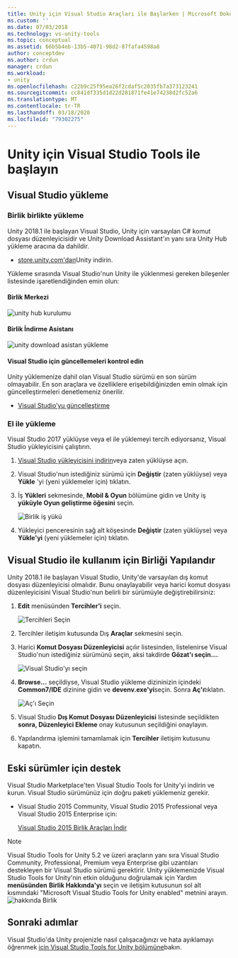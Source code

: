 ```yaml
---
title: Unity için Visual Studio Araçları ile Başlarken | Microsoft Dokümanlar
ms.custom: ''
ms.date: 07/03/2018
ms.technology: vs-unity-tools
ms.topic: conceptual
ms.assetid: 66b5b4eb-13b5-4071-98d2-87fafa4598a8
author: conceptdev
ms.author: crdun
manager: crdun
ms.workload:
- unity
ms.openlocfilehash: c22b9c25f95ea26f2cdaf5c2035fb7a373123241
ms.sourcegitcommit: cc841df335d1d22d281871fe41e74238d2fc52a6
ms.translationtype: MT
ms.contentlocale: tr-TR
ms.lasthandoff: 03/18/2020
ms.locfileid: "79302275"
---
```

# <a name="get-started-with-visual-studio-tools-for-unity"></a>Unity için Visual Studio Tools ile başlayın

## <a name="install-visual-studio"></a>Visual Studio yükleme

### <a name="unity-bundled-installation"></a>Birlik birlikte yükleme

Unity 2018.1 ile başlayan Visual Studio, Unity için varsayılan C# komut dosyası düzenleyicisidir ve Unity Download Assistant'ın yanı sıra Unity Hub yükleme aracına da dahildir.

- [store.unity.com'dan](https://store.unity.com/)Unity indirin.

Yükleme sırasında Visual Studio'nun Unity ile yüklenmesi gereken bileşenler listesinde işaretlendiğinden emin olun:

#### <a name="unity-hub"></a>Birlik Merkezi

![unity hub kurulumu](media/vstu_unity-hub.png)

#### <a name="unity-download-assistant"></a>Birlik İndirme Asistanı

![unity download asistan yükleme](media/vstu_download-assistant.png)

#### <a name="check-for-updates-to-visual-studio"></a>Visual Studio için güncellemeleri kontrol edin

Unity yüklemenize dahil olan Visual Studio sürümü en son sürüm olmayabilir. En son araçlara ve özelliklere erişebildiğinizden emin olmak için güncelleştirmeleri denetlemeniz önerilir.

- [Visual Studio’yu güncelleştirme](../install/update-visual-studio.md)

### <a name="manual-installation"></a>El ile yükleme

Visual Studio 2017 yüklüyse veya el ile yüklemeyi tercih ediyorsanız, Visual Studio yükleyicisini çalıştırın.

1. [Visual Studio yükleyicisini indirin](../install/install-visual-studio.md)veya zaten yüklüyse açın.

1. Visual Studio'nun istediğiniz sürümü için **Değiştir** (zaten yüklüyse) veya **Yükle** 'yi (yeni yüklemeler için) tıklatın.

1. İş **Yükleri** sekmesinde, **Mobil & Oyun** bölümüne gidin ve Unity iş **yüküyle Oyun geliştirme öğesini** seçin.

    ![Birlik iş yükü](media/vstu_unity-workload.png)

1. Yükleyici penceresinin sağ alt köşesinde **Değiştir** (zaten yüklüyse) veya **Yükle'yi** (yeni yüklemeler için) tıklatın.

## <a name="configure-unity-for-use-with-visual-studio"></a>Visual Studio ile kullanım için Birliği Yapılandır

Unity 2018.1 ile başlayan Visual Studio, Unity'de varsayılan dış komut dosyası düzenleyicisi olmalıdır. Bunu onaylayabilir veya harici komut dosyası düzenleyicisini Visual Studio'nun belirli bir sürümüyle değiştirebilirsiniz:

1. **Edit** menüsünden **Tercihler'i** seçin.

   ![Tercihleri Seçin](media/vstu_unity-preferences.png)

2. Tercihler iletişim kutusunda Dış **Araçlar** sekmesini seçin.

3. Harici **Komut Dosyası Düzenleyicisi** açılır listesinden, listelenirse Visual Studio'nun istediğiniz sürümünü seçin, aksi takdirde **Gözat'ı seçin...**.

   ![Visual Studio'yı seçin](media/vstu_unity-external-tools.png)

4. **Browse...** seçildiyse, Visual Studio yükleme dizininizin içindeki **Common7/IDE** dizinine gidin ve **devenv.exe'yi**seçin. Sonra **Aç'ı**tıklatın.

   ![Aç'ı Seçin](media/vstu_browse-for-application.png)

5. Visual Studio **Dış Komut Dosyası Düzenleyicisi** listesinde seçildikten **sonra, Düzenleyici Ekleme** onay kutusunun seçildiğini onaylayın.

6. Yapılandırma işlemini tamamlamak için **Tercihler** iletişim kutusunu kapatın.

## <a name="support-for-older-versions"></a>Eski sürümler için destek

 Visual Studio Marketplace'ten Visual Studio Tools for Unity'yi indirin ve kurun. Visual Studio sürümünüz için doğru paketi yüklemeniz gerekir.

- Visual Studio 2015 Community, Visual Studio 2015 Professional veya Visual Studio 2015 Enterprise için:

   [Visual Studio 2015 Birlik Araçları İndir](https://marketplace.visualstudio.com/items?itemName=SebastienLebreton.VisualStudio2015ToolsforUnity)

> [!NOTE]
> Visual Studio Tools for Unity 5.2 ve üzeri araçların yanı sıra Visual Studio Community, Professional, Premium veya Enterprise gibi uzantıları destekleyen bir Visual Studio sürümü gerektirir. Unity yüklemenizde Visual Studio Tools for Unity'nin etkin olduğunu doğrulamak için Yardım **menüsünden** **Birlik Hakkında'yı** seçin ve iletişim kutusunun sol alt kısmındaki "Microsoft Visual Studio Tools for Unity enabled" metnini arayın.
> ![hakkında Birlik](media/vstu_about-unity.png)

## <a name="next-steps"></a>Sonraki adımlar

 Visual Studio'da Unity projenizle nasıl çalışacağınızı ve hata ayıklamayı öğrenmek [için Visual Studio Tools for Unity bölümüne](../cross-platform/using-visual-studio-tools-for-unity.md)bakın.
